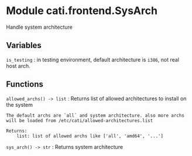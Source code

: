 Module cati.frontend.SysArch
============================
Handle system architecture

Variables
---------

    
`is_testing`
:   in testing environment,
    default architecture is `i386`, not real host arch.

Functions
---------

    
`allowed_archs() ‑> list`
:   Returns list of allowed architectures to install on the system
    
    The default archs are `all` and system architecture. also more archs
    will be loaded from /etc/cati/allowed-architectures.list
    
    Returns:
        list: list of allowed archs like ['all', 'amd64', '...']

    
`sys_arch() ‑> str`
:   Returns system architecture